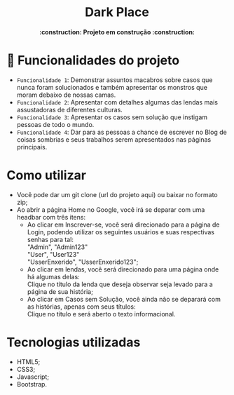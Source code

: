 <h1 align="center"> Dark Place </h1>

<h4 align="center"> 
    :construction:  Projeto em construção  :construction:
</h4>

# :hammer: Funcionalidades do projeto

- `Funcionalidade 1`: Demonstrar assuntos macabros sobre casos que nunca foram solucionados e também apresentar os monstros que moram debaixo de nossas camas.
- `Funcionalidade 2`: Apresentar com detalhes algumas das lendas mais assustadoras de diferentes culturas.
- `Funcionalidade 3`: Apresentar os casos sem solução que instigam pessoas de todo o mundo. 
- `Funcionalidade 4`: Dar para as pessoas a chance de escrever no Blog de coisas sombrias e seus trabalhos serem apresentados nas páginas principais. 

# Como utilizar

- Você pode dar um git clone (url do projeto aqui) ou baixar no formato zip;
- Ao abrir a página Home no Google, você irá se deparar com uma headbar com três itens:
    - Ao clicar em Inscrever-se, você será direcionado para a página de Login, podendo utilizar os seguintes usuários e suas respectivas senhas para tal: </br>
        "Admin", "Admin123" </br>
        "User", "User123" </br>
        "UsserEnxerido", "UsserEnxerido123";
    - Ao clicar em lendas, você será direcionado para uma página onde há algumas delas: </br>
        Clique no título da lenda que deseja observar seja levado para a página de sua história; </br>
    - Ao clicar em Casos sem Solução, você ainda não se deparará com as histórias, apenas com seus títulos: </br>
        Clique no título e será aberto o texto informacional.</br>

# Tecnologias utilizadas

- HTML5;
- CSS3;
- Javascript;
- Bootstrap.
